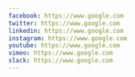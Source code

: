 ```yaml
---
facebook: https://www.google.com
twitter: https://www.google.com
linkedin: https://www.google.com
instagram: https://www.google.com
youtube: https://www.google.com
vimeo: https://www.google.com
slack: https://www.google.com
---
```

